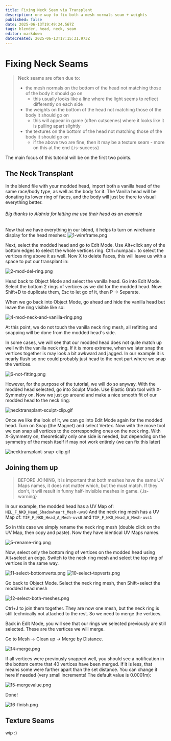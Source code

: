 ```yaml
---
title: Fixing Neck Seam via Transplant
description: one way to fix both a mesh normals seam + weights
published: false
date: 2025-06-13T19:49:24.567Z
tags: blender, head, neck, seam
editor: markdown
dateCreated: 2025-06-13T17:15:31.973Z
---
```


# Fixing Neck Seams
> Neck seams are often due to:
> - the mesh normals on the bottom of the head not matching those of the body it should go on
>   - this usually looks like a line where the light seems to reflect differently on each side
> - the weights on the bottom of the head not matching those of the body it should go on
>   - this will appear in game (often cutscenes) where it looks like it is pulling apart slightly
> - the textures on the bottom of the head not matching those of the body it should go on
>   - if the above two are fine, then it may be a texture seam - more on this at the end
{.is-success}


The main focus of this tutorial will be on the first two points. 

## The Neck Transplant

In the blend file with your modded head, import both a vanilla head of the same race/body type, as well as the body for it. The Vanilla head will be donating its lower ring of faces, and the body will just be there to visual everything better.

###### Big thanks to Alahria for letting me use their head as an example

Now that we have everything in our blend, it helps to turn on wireframe display for the head meshes:
![1-wireframe.png](/tutorials/visual/1-wireframe.png)

Next, select the modded head and go to Edit Mode.
Use Alt+click any of the bottom edges to select the whole vertices ring.
Ctrl+numpad+ to select the vertices ring above it as well.
Now X to delete Faces, this will leave us with a space to put our transplant in:

![2-mod-del-ring.png](/tutorials/visual/2-mod-del-ring.png)

Head back to Object Mode and select the vanilla head. Go into Edit Mode.
Select the bottom 2 rings of vertices as we did for the modded head.
Now: Shift+D to duplicate them, Esc to let go of it, then P -> Separate.

When we go back into Object Mode, go ahead and hide the vanilla head but leave the ring visible like so:

![4-mod-neck-and-vanilla-ring.png](/tutorials/visual/4-mod-neck-and-vanilla-ring.png)

At this point, we do not touch the vanilla neck ring mesh, all refitting and snapping will be done from the modded head's side.

In some cases, we will see that our modded head does not quite match up well with the vanilla neck ring. If it is more extreme, when we later snap the vertices together is may look a bit awkward and jagged. In our example it is nearly flush so one could probably just head to the next part where we snap the vertices.

![6-not-fitting.png](/tutorials/visual/6-not-fitting.png)

However, for the purpose of the tutorial, we will do so anyway.
With the modded head selected, go into Sculpt Mode. Use Elastic Grab tool with X-Symmetry on.
Now we just go around and make a nice smooth fit of our modded head to the neck ring:

![necktransplant-sculpt-clip.gif](/tutorials/visual/necktransplant-sculpt-clip.gif)

Once we like the look of it, we can go into Edit Mode again for the modded head.
Turn on Snap (the Magnet) and select Vertex.
Now with the move tool we can snap all vertices to the corresponding ones on the neck ring.
With X-Symmetry on, theoretically only one side is needed, but depending on the symmetry of the mesh itself if may not work entirely (we can fix this later)

![necktransplant-snap-clip.gif](/tutorials/visual/necktransplant-snap-clip.gif)

## Joining them up

> BEFORE JOINING, it is important that both meshes have the same UV Maps names, it does not matter which, but the must match. If they don't, it will result in funny half-invisible meshes in game.
{.is-warning}


In our example, the modded head has a UV Map of: `HEL_F_NKD_Head_Shadowheart_Mesh-uvs0`
And the neck ring mesh has a UV Map of: `TIF_F_NKD_Head_A_Mesh-uvs0` and `TIF_F_NKD_Head_A_Mesh-uvs1`

So in this case we simply rename the neck ring mesh (double click on the UV Map, then copy and paste). Now they have identical UV Maps names.

![5-rename-ring.png](/tutorials/visual/5-rename-ring.png)

Now, select only the bottom ring of vertices on the modded head using Alt+select an edge.
Switch to the neck ring mesh and select the top ring of vertices in the same way.

![11-select-bottomverts.png](/tutorials/visual/11-select-bottomverts.png)
![10-select-topverts.png](/tutorials/visual/10-select-topverts.png)

Go back to Object Mode.
Select the neck ring mesh, then Shift+select the modded head mesh

![12-select-both-meshes.png](/tutorials/visual/12-select-both-meshes.png)

Ctrl+J to join them together.
They are now one mesh, but the neck ring is still technically not attached to the rest. So we need to merge the vertices.

Back in Edit Mode, you will see that our rings we selected previously are still selected. These are the vertices we will merge.

Go to Mesh -> Clean up -> Merge by Distance.

![14-merge.png](/tutorials/visual/14-merge.png)

If all vertices were previously snapped well, you should see a notification in the bottom centre that 40 vertices have been merged. If it is less, that means some were farther apart than the set distance. You can change it here if needed (very small increments! The default value is 0.0001m):

![15-mergevalue.png](/tutorials/visual/15-mergevalue.png)

Done! 

![16-finish.png](/tutorials/visual/16-finish.png)

## Texture Seams

wip :)
